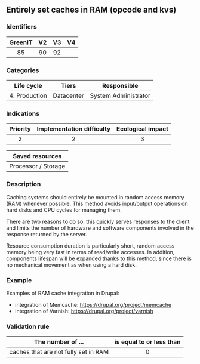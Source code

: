## Entirely set caches in RAM (opcode and kvs)

### Identifiers

| GreenIT |  V2  |  V3  |  V4  |
|:-------:|:----:|:----:|:----:|
|  85    | 90  | 92  |      |

### Categories

| Life cycle |  Tiers  |  Responsible  |
|:---------:|:----:|:----:|
| 4. Production | Datacenter | System Administrator |

### Indications

| Priority |      Implementation difficulty       |  Ecological impact    |
|:-------------------:|:-------------------------:|:---------------------:|
| 2 | 2 | 3 |

|Saved resources                                    |
|:----------------------------------------------------------:|
| Processor / Storage   |

### Description

Caching systems should entirely be mounted in random access memory (RAM) whenever possible. This method avoids input/output operations on hard disks and CPU cycles for managing them.

There are two reasons to do so: this quickly serves responses to the client and limits the number of hardware and software components involved in the response returned by the server.

Resource consumption duration is particularly short, random access memory being very fast in terms of read/write accesses. In addition, components lifespan will be expanded thanks to this method, since there is no mechanical movement as when using a hard disk.

### Example

Examples of RAM cache integration in Drupal:

- integration of Memcache: https://drupal.org/project/memcache
- integration of Varnish: https://drupal.org/project/varnish

### Validation rule

| The number of ...     | is equal to or less than   |  
|-------------------|:-------------------------:|
| caches that are not fully set in RAM  | 0  |

